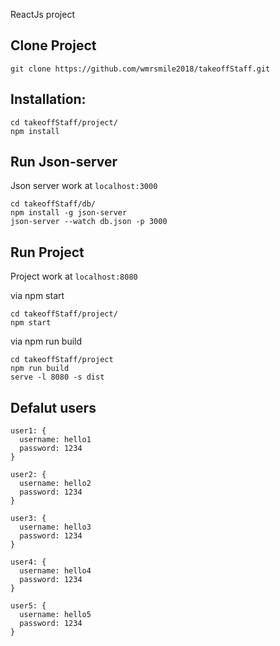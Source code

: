 ReactJs project

## Clone Project

```
git clone https://github.com/wmrsmile2018/takeoffStaff.git
```

## Installation:

```
cd takeoffStaff/project/
npm install
```

## Run Json-server

Json server work at ```localhost:3000```

```
cd takeoffStaff/db/
npm install -g json-server
json-server --watch db.json -p 3000
```

## Run Project

Project work at ```localhost:8080```

via npm start
```
cd takeoffStaff/project/
npm start
```

via npm run build
```
cd takeoffStaff/project
npm run build
serve -l 8080 -s dist
```

## Defalut users
```
user1: {
  username: hello1
  password: 1234
}

user2: {
  username: hello2
  password: 1234
}

user3: {
  username: hello3
  password: 1234
}

user4: {
  username: hello4
  password: 1234
}

user5: {
  username: hello5
  password: 1234
}
```

